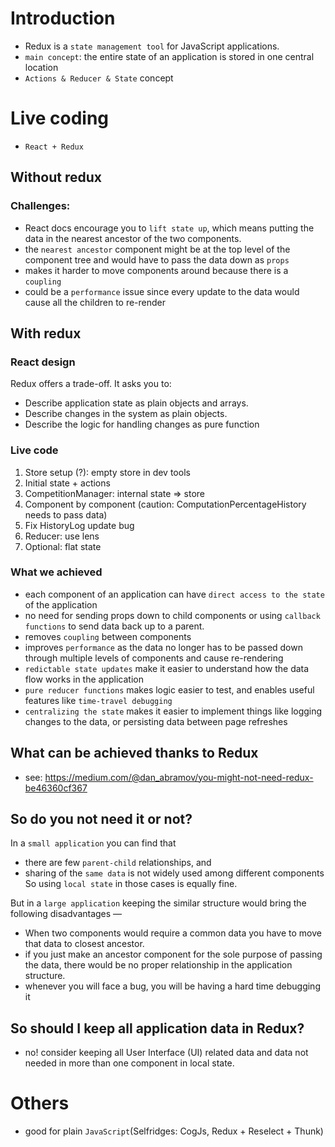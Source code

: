 # Introduction
- Redux is a `state management tool` for JavaScript applications.
- `main concept`: the entire state of an application is stored in one central location
- `Actions & Reducer & State` concept

# Live coding
- `React + Redux`

## Without redux

### Challenges: 
- React docs encourage you to `lift state up`, which means putting the data in the nearest ancestor of the two components.
- the `nearest ancestor` component might be at the top level of the component tree and would have to pass the data down as `props`
- makes it harder to move components around because there is a `coupling`
- could be a `performance` issue since every update to the data would cause all the children to re-render

## With redux

### React design
Redux offers a trade-off. It asks you to:
- Describe application state as plain objects and arrays.
- Describe changes in the system as plain objects.
- Describe the logic for handling changes as pure function

### Live code
1. Store setup (?): empty store in dev tools
2. Initial state + actions
3. CompetitionManager: internal state => store
4. Component by component (caution: ComputationPercentageHistory needs to pass data)
5. Fix HistoryLog update bug
6. Reducer: use lens
7. Optional: flat state

### What we achieved
- each component of an application can have `direct access to the state` of the application 
- no need for sending props down to child components or using `callback functions` to send data back up to a parent.
- removes `coupling` between components
- improves `performance` as the data no longer has to be passed down through multiple levels of components and cause re-rendering
- `redictable state updates` make it easier to understand how the data flow works in the application
- `pure reducer functions` makes logic easier to test, and enables useful features like `time-travel debugging`
- `centralizing the state` makes it easier to implement things like logging changes to the data, or persisting data between page refreshes

## What can be achieved thanks to Redux
- see: https://medium.com/@dan_abramov/you-might-not-need-redux-be46360cf367

## So do you not need it or not?
In a `small application` you can find that
- there are few `parent-child` relationships, and
- sharing of the `same data` is not widely used among different components
So using `local state` in those cases is equally fine.

But in a `large application` keeping the similar structure would bring the following disadvantages —
- When two components would require a common data you have to move that data to closest ancestor.
- if you just make an ancestor component for the sole purpose of passing the data, there would be no proper relationship in the application structure.
- whenever you will face a bug, you will be having a hard time debugging it

## So should I keep all application data in Redux?
- no! consider keeping all User Interface (UI) related data and data not needed in more than one component in local state.

# Others
- good for plain `JavaScript`(Selfridges: CogJs, Redux + Reselect + Thunk)